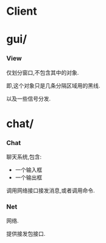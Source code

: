 # Client



# gui/

### View

仅划分窗口,不包含其中的对象.

即,这个对象只是几条分隔区域用的黑线.

以及一些信号分发.





# chat/

### Chat

聊天系统,包含:

- 一个输入框
- 一个输出框

调用网络接口接发消息,或者调用命令.



### Net

网络.

提供接发包接口.



